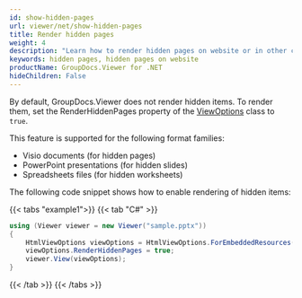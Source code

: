 ```yaml
---
id: show-hidden-pages
url: viewer/net/show-hidden-pages
title: Render hidden pages
weight: 4
description: "Learn how to render hidden pages on website or in other c# applications with GroupDocs.Viewer for .NET"
keywords: hidden pages, hidden pages on website
productName: GroupDocs.Viewer for .NET
hideChildren: False
---
```

By default, GroupDocs.Viewer does not render hidden items. To render them, set the RenderHiddenPages property of the [ViewOptions](https://reference.groupdocs.com/viewer/net/groupdocs.viewer.options/viewoptions/) class to `true`.

This feature is supported for the following format families:

* Visio documents (for hidden pages)
* PowerPoint presentations (for hidden slides)
* Spreadsheets files (for hidden worksheets)

The following code snippet shows how to enable rendering of hidden items:

{{< tabs "example1">}}
{{< tab "C#" >}}
```csharp
using (Viewer viewer = new Viewer("sample.pptx"))
{
    HtmlViewOptions viewOptions = HtmlViewOptions.ForEmbeddedResources();
    viewOptions.RenderHiddenPages = true;
    viewer.View(viewOptions); 
}
```
{{< /tab >}}
{{< /tabs >}}